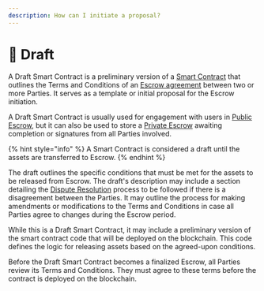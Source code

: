 ```yaml
---
description: How can I initiate a proposal?
---
```


# 📜 Draft

A Draft Smart Contract is a preliminary version of a [Smart Contract](./) that outlines the Terms and Conditions of an [Escrow agreement](../crypto-escrow/) between two or more Parties. It serves as a template or initial proposal for the Escrow initiation.

A Draft Smart Contract is usually used for engagement with users in [Public Escrow](../crypto-escrow/anonymity.md#public-escrow), but it can also be used to store a [Private Escrow](../crypto-escrow/anonymity.md#private-escrow) awaiting completion or signatures from all Parties involved.

{% hint style="info" %}
A Smart Contract is considered a draft until the assets are transferred to Escrow.
{% endhint %}

The draft outlines the specific conditions that must be met for the assets to be released from Escrow. The draft's description may include a section detailing the [Dispute Resolution](../dispute-resolution/) process to be followed if there is a disagreement between the Parties. It may outline the process for making amendments or modifications to the Terms and Conditions in case all Parties agree to changes during the Escrow period.

While this is a Draft Smart Contract, it may include a preliminary version of the smart contract code that will be deployed on the blockchain. This code defines the logic for releasing assets based on the agreed-upon conditions.

Before the Draft Smart Contract becomes a finalized Escrow, all Parties review its Terms and Conditions. They must agree to these terms before the contract is deployed on the blockchain.
